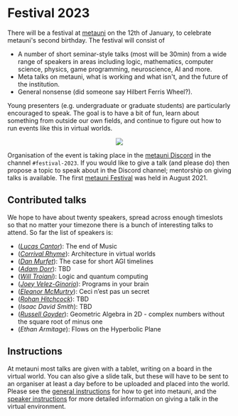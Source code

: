 # Festival 2023

There will be a festival at [metauni](https://www.metauni.org) on the 12th of January, to celebrate metauni's second birthday. The festival will consist of

* A number of short seminar-style talks (most will be 30min) from a wide range of speakers in areas including logic, mathematics, computer science, physics, game programming, neuroscience, AI and more. 
* Meta talks on metauni, what is working and what isn't, and the future of the institution.
* General nonsense (did someone say Hilbert Ferris Wheel?).

Young presenters (e.g. undergraduate or graduate students) are particularly encouraged to speak. The goal is to have a bit of fun, learn about something from outside our own fields, and continue to figure out how to run events like this in virtual worlds. 

<p align="center">
<img src="https://user-images.githubusercontent.com/320329/201472401-d4fa2fc7-e83d-4958-9585-a1f8c5f96948.png">
</p>

Organisation of the event is taking place in the [metauni Discord](https://discord.gg/9yBaAxPSK8) in the channel `#festival-2023`. If you would like to give a talk (and please do) then propose a topic to speak about in the Discord channel; mentorship on giving talks is available. The first [metauni Festival](https://metauni.org/posts/festival/festival) was held in August 2021.

## Contributed talks

We hope to have about twenty speakers, spread across enough timeslots so that no matter your timezone there is a bunch of interesting talks to attend. So far the list of speakers is:

* (*[Lucas Cantor](https://www.lucascantormusic.com)*): The end of Music
* (*[Corrival Rhyme](https://twitter.com/CorrivalRhyme)*): Architecture in virtual worlds
* (*[Dan Murfet](http://therisingsea.org)*): The case for short AGI timelines
* (*[Adam Dorr](https://adamdorr.com)*): TBD
* (*[Will Troiani](https://williamtroiani.github.io)*): Logic and quantum computing
* (*[Joey Velez-Ginorio](https://www.seas.upenn.edu/~joeyv/)*): Programs in your brain
* (*[Eleanor McMurtry](https://lnor.net)*): Ceci n’est pas un secret
* (*[Rohan Hitchcock](https://rohanhitchcock.com)*): TBD
* (*Isaac David Smith*): TBD
* (*[Russell Goyder](https://www.linkedin.com/in/russell-goyder/)*): Geometric Algebra in 2D - complex numbers without the square root of minus one
* (*Ethan Armitage*): Flows on the Hyperbolic Plane

## Instructions

At metauni most talks are given with a tablet, writing on a board in the virtual world. You can also give a slide talk, but these will have to be sent to an organiser at least a day before to be uploaded and placed into the world. Please see the [general instructions](https://metauni.org/posts/instructions/instructions) for how to get into metauni, and the [speaker instructions](https://metauni.org/posts/instructions/instructions-admin) for more detailed information on giving a talk in the virtual environment.
